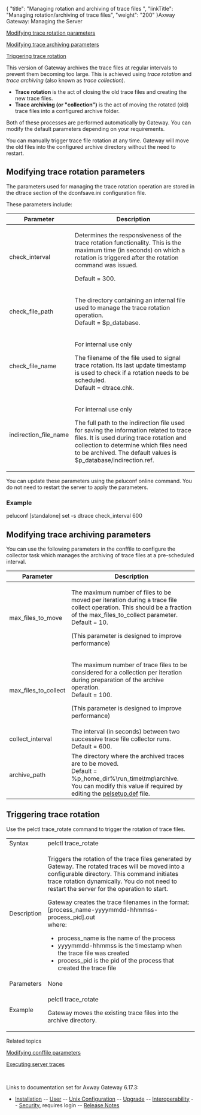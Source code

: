 {
    "title": "Managing rotation and archiving of trace files ",
    "linkTitle": "Managing rotation/archiving of trace files",
    "weight": "200"
}<span class="mc-variable axway_variables.Component_Long_Name variable">Axway Gateway</span>: Managing the Server

[Modifying trace rotation parameters](#modify_rotate_paras)

[Modifying trace archiving parameters](#modify_archive_paras)

[Triggering trace rotation](#triggering_rotate)

This version of Gateway archives the trace files at regular intervals to prevent them becoming too large. This is achieved using *trace rotation* and *trace archiving* (also known as *trace collection*).

-   **Trace rotation** is the act of closing the old trace files and creating the new trace files.
-   **Trace archiving (or "collection")** is the act of moving the rotated (old) trace files into a configured archive folder.

Both of these processes are performed automatically by Gateway. You can modify the default parameters depending on your requirements.

You can manually trigger trace file rotation at any time. Gateway will move the old files into the configured archive directory without the need to restart.

<span id="modify_rotate_paras"></span>

## Modifying trace rotation parameters

The parameters used for managing the trace rotation operation are stored in the <span class="code">dtrace</span> section of the <span class="code">dconfsave.ini</span> configuration file.

These parameters include:

<table>
         
         
         
   
   <thead>
      <tr>
<th class="HeadE-Column1-Header1">Parameter         </th>
<th class="HeadD-Column1-Header1">Description         </th>
      </tr>
   </thead>
   <tbody>
      <tr>
         <td><span class="code">check_interval</span>         </td>
         <td><p>Determines the responsiveness of the trace rotation functionality. This is the maximum time (in seconds) on which a rotation is triggered after the rotation command was issued.</p>
<p>Default = 300.</p>         </td>
      </tr>
      <tr>
         <td><span class="code">check_file_path</span>         </td>
         <td><p>The directory containing an internal file used to manage the trace rotation operation.<br />
Default = <span class="code">$p_database</span>.</p>         </td>
      </tr>
      <tr>
         <td><span class="code">check_file_name</span>         </td>
         <td><p>For internal use only</p>
<p>The filename of the file used to signal trace rotation. Its last update timestamp is used to check if a rotation needs to be scheduled.<br />
Default = <span class="code">dtrace.chk</span>.</p>         </td>
      </tr>
      <tr>
         <td><span class="code">indirection_file_name</span>         </td>
         <td><p>For internal use only</p>
<p>The full path to the indirection file used for saving the information related to trace files. It is used during trace rotation and collection to determine which files need to be archived. The default values is <span class="code">$p_database/indirection.ref</span>.</p>         </td>
      </tr>
   </tbody>
</table>

You can update these parameters using the <span class="code">peluconf</span> online command. You do not need to restart the server to apply the parameters.

### Example

<span class="codeBold_in_para">peluconf \[standalone\] set -s dtrace check\_interval 600</span>

<span id="modify_archive_paras"></span>

## Modifying trace archiving parameters

You can use the following parameters in the <span class="code">conffile</span> to configure the collector task which manages the archiving of trace files at a pre-scheduled interval.

<table>
         
         
         
   
   <thead>
      <tr>
<th class="HeadE-Column1-Header1">Parameter         </th>
<th class="HeadD-Column1-Header1">Description         </th>
      </tr>
   </thead>
   <tbody>
      <tr>
         <td><span class="code">max_files_to_move</span>         </td>
         <td><p>The maximum number of files to be moved per iteration during a trace file collect operation. This should be a fraction of the <span class="code">max_files_to_collect</span> parameter.<br />
Default = 10.</p>
<p>(This parameter is designed to improve performance)</p>         </td>
      </tr>
      <tr>
         <td><span class="code">max_files_to_collect</span>         </td>
         <td><p>The maximum number of trace files to be considered for a collection per iteration during preparation of the archive operation.<br />
Default = 100.</p>
<p>(This parameter is designed to improve performance)</p>         </td>
      </tr>
      <tr>
         <td><span class="code">collect_interval</span>         </td>
         <td>The interval (in seconds) between two successive trace file collector runs. Default = 600.         </td>
      </tr>
      <tr>
         <td><span class="code">archive_path</span>         </td>
         <td>The directory where the archived traces are to be moved.<br />
Default = <span class="code">%p_home_dir%\run_time\tmp\archive</span>.<br />
You can modify this value if required by editing the <span class="code"><a href="../../configuration_start_here/t_gw_config_conffile_paras_modify">pelsetup.def</a></span> file.         </td>
      </tr>
   </tbody>
</table>

<span id="triggering_rotate"></span>

## Triggering trace rotation

Use the <span class="code">pelctl trace\_rotate</span> command to trigger the rotation of trace files.

<table>
         
         
         
   
   <tbody>
      <tr>
         <td>Syntax         </td>
         <td><span class="code">pelctl trace_rotate</span>         </td>
      </tr>
      <tr>
         <td>Description         </td>
         <td><p>Triggers the rotation of the trace files generated by Gateway. The rotated traces will be moved into a configurable directory. This command initiates trace rotation dynamically. You do not need to restart the server for the operation to start.</p>
<p>Gateway creates the trace filenames in the format: <span class="code">[process_name-yyyymmdd-hhmmss-process_pid].out</span><br />
where:</p>
<ul>
<li><span class="code">process_name</span> is the name of the process</li>
<li><span class="code">yyyymmdd-hhmmss</span> is the timestamp when the trace file was created</li>
<li><span class="code">process_pid</span> is the pid of the process that created the trace file</li>
</ul>         </td>
      </tr>
      <tr>
         <td>Parameters         </td>
         <td>None         </td>
      </tr>
      <tr>
         <td>Example         </td>
         <td><p><span class="code">pelctl trace_rotate</span></p>
<p>Gateway moves the existing trace files into the archive directory.</p>         </td>
      </tr>
   </tbody>
</table>

Related topics

[Modifying conffile parameters](../../configuration_start_here/t_gw_config_conffile_paras_modify)

[Executing server traces](../server_traces)

 

Links to documentation set for Axway Gateway <span class="mc-variable axway_variables.Release_Number variable">6.17.3</span>:

-   [Installation](#) -- [User](#) -- [Unix Configuration](#) -- [Upgrade](#) -- [Interoperability](#) -- [Security](#), requires login -- [Release Notes](#)
